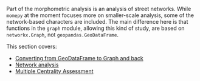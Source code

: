 Part of the morphometric analysis is an analysis of street networks. While `momepy` at the moment focuses more on smaller-scale analysis, some of the network-based characters are included. The main difference here is that functions in the `graph` module, allowing this kind of study, are based on `networkx.Graph`, not `geopandas.GeoDataFrame`.

This section covers:
- [Converting from GeoDataFrame to Graph and back](convert)
- [Network analysis](network)
- [Multiple Centrality Assessment](centrality)
